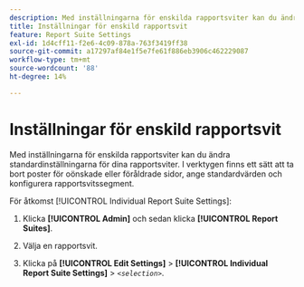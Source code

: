 ```yaml
---
description: Med inställningarna för enskilda rapportsviter kan du ändra standardinställningarna för dina rapportsviter. I verktygen finns ett sätt att ta bort poster för oönskade eller föråldrade sidor, ange standardvärden och konfigurera rapportsvitssegment.
title: Inställningar för enskild rapportsvit
feature: Report Suite Settings
exl-id: 1d4cff11-f2e6-4c09-878a-763f3419ff38
source-git-commit: a17297af84e1f5e7fe61f886eb3906c462229087
workflow-type: tm+mt
source-wordcount: '88'
ht-degree: 14%

---
```


# Inställningar för enskild rapportsvit

Med inställningarna för enskilda rapportsviter kan du ändra standardinställningarna för dina rapportsviter. I verktygen finns ett sätt att ta bort poster för oönskade eller föråldrade sidor, ange standardvärden och konfigurera rapportsvitssegment.

För åtkomst [!UICONTROL Individual Report Suite Settings]:

1. Klicka **[!UICONTROL Admin]** och sedan klicka **[!UICONTROL Report Suites]**.

1. Välja en rapportsvit.
1. Klicka på **[!UICONTROL Edit Settings]** > **[!UICONTROL Individual Report Suite Settings]** > *`<selection>`*.
